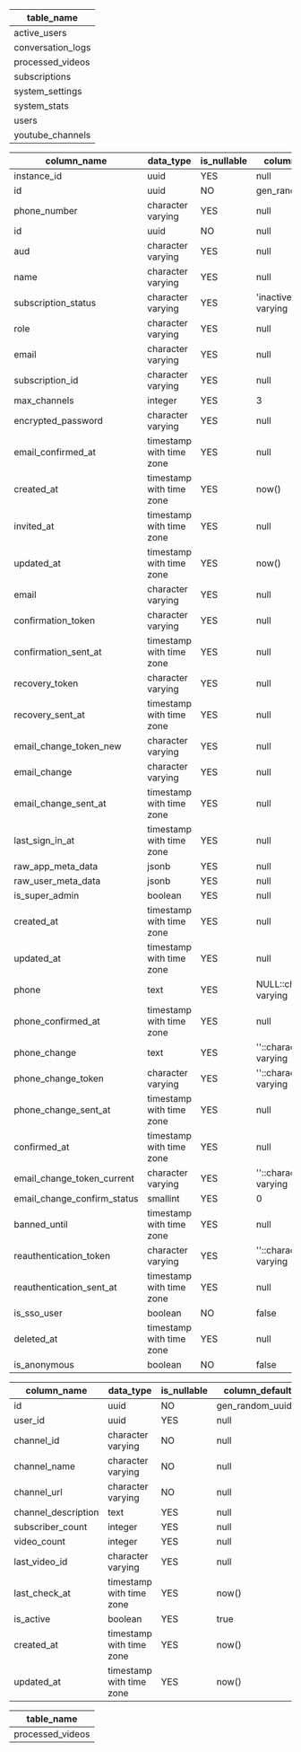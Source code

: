 | table_name        |
| ----------------- |
| active_users      |
| conversation_logs |
| processed_videos  |
| subscriptions     |
| system_settings   |
| system_stats      |
| users             |
| youtube_channels  |

| column_name                 | data_type                | is_nullable | column_default                |
| --------------------------- | ------------------------ | ----------- | ----------------------------- |
| instance_id                 | uuid                     | YES         | null                          |
| id                          | uuid                     | NO          | gen_random_uuid()             |
| phone_number                | character varying        | YES         | null                          |
| id                          | uuid                     | NO          | null                          |
| aud                         | character varying        | YES         | null                          |
| name                        | character varying        | YES         | null                          |
| subscription_status         | character varying        | YES         | 'inactive'::character varying |
| role                        | character varying        | YES         | null                          |
| email                       | character varying        | YES         | null                          |
| subscription_id             | character varying        | YES         | null                          |
| max_channels                | integer                  | YES         | 3                             |
| encrypted_password          | character varying        | YES         | null                          |
| email_confirmed_at          | timestamp with time zone | YES         | null                          |
| created_at                  | timestamp with time zone | YES         | now()                         |
| invited_at                  | timestamp with time zone | YES         | null                          |
| updated_at                  | timestamp with time zone | YES         | now()                         |
| email                       | character varying        | YES         | null                          |
| confirmation_token          | character varying        | YES         | null                          |
| confirmation_sent_at        | timestamp with time zone | YES         | null                          |
| recovery_token              | character varying        | YES         | null                          |
| recovery_sent_at            | timestamp with time zone | YES         | null                          |
| email_change_token_new      | character varying        | YES         | null                          |
| email_change                | character varying        | YES         | null                          |
| email_change_sent_at        | timestamp with time zone | YES         | null                          |
| last_sign_in_at             | timestamp with time zone | YES         | null                          |
| raw_app_meta_data           | jsonb                    | YES         | null                          |
| raw_user_meta_data          | jsonb                    | YES         | null                          |
| is_super_admin              | boolean                  | YES         | null                          |
| created_at                  | timestamp with time zone | YES         | null                          |
| updated_at                  | timestamp with time zone | YES         | null                          |
| phone                       | text                     | YES         | NULL::character varying       |
| phone_confirmed_at          | timestamp with time zone | YES         | null                          |
| phone_change                | text                     | YES         | ''::character varying         |
| phone_change_token          | character varying        | YES         | ''::character varying         |
| phone_change_sent_at        | timestamp with time zone | YES         | null                          |
| confirmed_at                | timestamp with time zone | YES         | null                          |
| email_change_token_current  | character varying        | YES         | ''::character varying         |
| email_change_confirm_status | smallint                 | YES         | 0                             |
| banned_until                | timestamp with time zone | YES         | null                          |
| reauthentication_token      | character varying        | YES         | ''::character varying         |
| reauthentication_sent_at    | timestamp with time zone | YES         | null                          |
| is_sso_user                 | boolean                  | NO          | false                         |
| deleted_at                  | timestamp with time zone | YES         | null                          |
| is_anonymous                | boolean                  | NO          | false                         |

| column_name         | data_type                | is_nullable | column_default    |
| ------------------- | ------------------------ | ----------- | ----------------- |
| id                  | uuid                     | NO          | gen_random_uuid() |
| user_id             | uuid                     | YES         | null              |
| channel_id          | character varying        | NO          | null              |
| channel_name        | character varying        | NO          | null              |
| channel_url         | character varying        | NO          | null              |
| channel_description | text                     | YES         | null              |
| subscriber_count    | integer                  | YES         | null              |
| video_count         | integer                  | YES         | null              |
| last_video_id       | character varying        | YES         | null              |
| last_check_at       | timestamp with time zone | YES         | now()             |
| is_active           | boolean                  | YES         | true              |
| created_at          | timestamp with time zone | YES         | now()             |
| updated_at          | timestamp with time zone | YES         | now()             |

| table_name       |
| ---------------- |
| processed_videos |
